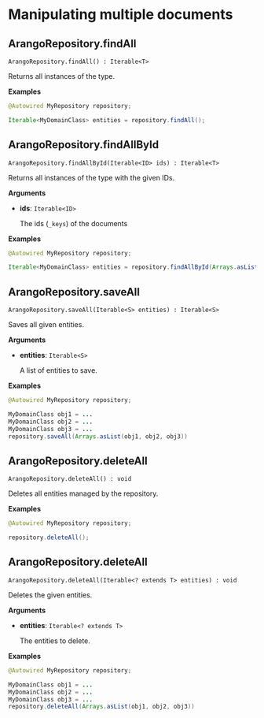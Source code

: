 # Manipulating multiple documents

## ArangoRepository.findAll

```
ArangoRepository.findAll() : Iterable<T>
```

Returns all instances of the type.

**Examples**

```Java
@Autowired MyRepository repository;

Iterable<MyDomainClass> entities = repository.findAll();
```

## ArangoRepository.findAllById

```
ArangoRepository.findAllById(Iterable<ID> ids) : Iterable<T>
```

Returns all instances of the type with the given IDs.

**Arguments**

- **ids**: `Iterable<ID>`

  The ids (`_keys`) of the documents

**Examples**

```java
@Autowired MyRepository repository;

Iterable<MyDomainClass> entities = repository.findAllById(Arrays.asList("some-id", "some-other-id"));
```

## ArangoRepository.saveAll

```
ArangoRepository.saveAll(Iterable<S> entities) : Iterable<S>
```

Saves all given entities.

**Arguments**

- **entities**: `Iterable<S>`

  A list of entities to save.

**Examples**

```java
@Autowired MyRepository repository;

MyDomainClass obj1 = ...
MyDomainClass obj2 = ...
MyDomainClass obj3 = ...
repository.saveAll(Arrays.asList(obj1, obj2, obj3))
```

## ArangoRepository.deleteAll

```
ArangoRepository.deleteAll() : void
```

Deletes all entities managed by the repository.

**Examples**

```java
@Autowired MyRepository repository;

repository.deleteAll();
```

## ArangoRepository.deleteAll

```
ArangoRepository.deleteAll(Iterable<? extends T> entities) : void
```

Deletes the given entities.

**Arguments**

- **entities**: `Iterable<? extends T>`

  The entities to delete.

**Examples**

```java
@Autowired MyRepository repository;

MyDomainClass obj1 = ...
MyDomainClass obj2 = ...
MyDomainClass obj3 = ...
repository.deleteAll(Arrays.asList(obj1, obj2, obj3))
```
